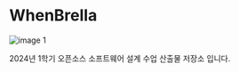 # WhenBrella

![image 1](https://github.com/asn6878/WhenBrella/assets/79460319/f549088f-d047-49fc-a315-c5173eda5416)

2024년 1학기 오픈소스 소프트웨어 설계 수업 산출물 저장소 입니다.
